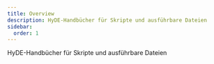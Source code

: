 ```yaml
---
title: Overview
description: HyDE-Handbücher für Skripte und ausführbare Dateien
sidebar:
  order: 1
---
```


HyDE-Handbücher für Skripte und ausführbare Dateien
